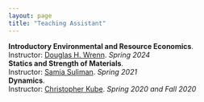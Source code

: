 ```yaml
---
layout: page
title: "Teaching Assistant"
---
```


**Introductory Environmental and Resource Economics**.  
Instructor: [Douglas H. Wrenn](https://aese.psu.edu/directory/dhw121). *Spring 2024*  
**Statics and Strength of Materials**.  
Instructor: [Samia Suliman](https://www.esm.psu.edu/department/directory-detail-g.aspx?q=SAS178). *Spring 2021*  
**Dynamics**.  
Instructor: [Christopher Kube](https://www.esm.psu.edu/department/directory-detail-g.aspx?q=cmk6284). *Spring 2020 and Fall 2020*
